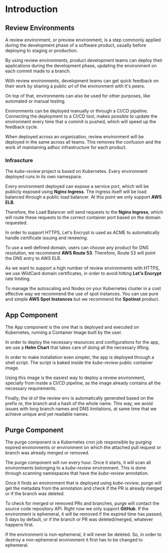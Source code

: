 # Introduction

## Review Environments

A review environment, or preview environment, is a step commonly applied during the development phase of a software product, usually before deploying to staging or production.

By using review environments, product development teams can deploy their applications during the development phase, updating the environment on each commit made to a branch.

With review environments, development teams can get quick feedback on their work by sharing a public url of the environment with it's peers.

On top of that, environments can also be used for other purposes, like automated or manual testing.

Environments can be deployed manually or through a CI/CD pipeline. Connecting the deployment to a CI/CD tool, makes possible to update the environment every time that a commit is pushed, which will speed up the feedback cycle.

When deployed across an organization, review environment will be deployed in the same across all teams. This removes the confusion and the work of maintaining adhoc infrastructure for each product.

### Infrascture

The *kube-review* project is based on Kubernetes. Every environment deployed runs in its own namespace.

Every environment deployed can expose a service port, which will be publicly exposed using **Nginx Ingress**. The ingress itself will be load balanced through a public load balancer. At this point we only support **AWS ELB**.

Therefore, the Load Balancer will send requests to the **Nginx Ingress**, which will route these requests to the correct container port based on the domain requested.

In order to support HTTPS, Let's Encrypt is used as ACME to automatically handle certificate issuing and renewing.

To use a well defined domain, users can choose any product for DNS resolution, we recommend **AWS Route 53**. Therefore, Route 53 will point the DNS entry to AWS ELB.

As we want to support a high number of review environments with HTTPS, we use WildCard domain certificates, in order to avoid hitting **Let's Encrypt** rate limiting.

To manage the autoscaling and Nodes on your Kubernetes cluster in a cost effective way we recommend the use of spot instances. You can use pure and simple **AWS Spot Instances** but we recommend the **Spotinst** product.

## App Component

The App component is the one that is deployed and executed on Kubernetes, running a Container Image built by the user.

In order to deploy the necessary resources and configurations for the app, we use a **Helm Chart** that takes care of doing all the necessary lifting.

In order to make installation even simpler, the app is deployed through a shell script. The script is baked inside the *kube-review* public container image.

Using this image is the easiest way to deploy a review environment, specially from inside a CI/CD pipeline, as the image already contains all the necessary requirements.

Finally, the id of the review env is automatically generated based on the prefix *re*, the branch and a hash of the whole name. This way, we avoid issues with long branch names and DNS limitations, at same time that we achieve unique and yet readable names.

## Purge Component

The purge component is a Kubernetes cron job responsible by purging expired environments or environment on which the attached pull request or branch was already merged or removed.

The purge component will run every hour. Once it starts, it will scan all environments belonging to a *kube-review* environment. This is done through scanning namespaces that have the *kube-review* annotation.

Once it finds an environment that is deployed using *kube-review*, purge will get the metadata from the annotation and check if the PR is already merged or if the branch was deleted.

To check for merged or removed PRs and branches, purge will contact the source code repository API. Right now we only support **GitHub**. If the environment is ephemeral, it will be removed if the expired time has passed, 5 days by default, or if the branch or PR was deleted/merged, whatever happens first.

If the environment is non-ephemeral, it will never be deleted. So, in order to destroy a non-ephemeral environment it first has to be changed to ephemeral.